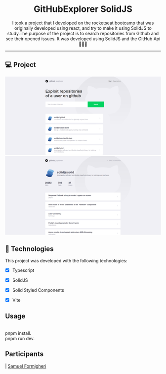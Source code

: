 <h1 align="center">
    GitHubExplorer SolidJS
</h1>

<p align="center">I took a project that I developed on the rocketseat bootcamp that was originally developed using react, and try to make it using SolidJS to study.The purpose of the project is to search repositories from Github and see their opened issues. It was developed using SolidJS and the GitHub Api 💜💜💜</p>

<hr>

## 💻 Project

<img src=".github/github-explorer.png" />

<img src=".github/github-explorer2.png" />

## 🚀 Technologies

This project was developed with the following technologies:

- [x] Typescript

- [x] SolidJS

- [x] Solid Styled Components

- [x] Vite


## Usage

  <br /> pnpm install.
  <br /> pnpm run dev.



## Participants

| [Samuel Formigheri](https://github.com/SamuelFormigheri)
